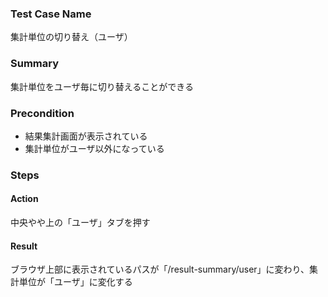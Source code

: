 ### Test Case Name
集計単位の切り替え（ユーザ）

### Summary
集計単位をユーザ毎に切り替えることができる

### Precondition
* 結果集計画面が表示されている
* 集計単位がユーザ以外になっている

### Steps

#### Action
中央やや上の「ユーザ」タブを押す
#### Result
ブラウザ上部に表示されているパスが「/result-summary/user」に変わり、集計単位が「ユーザ」に変化する
